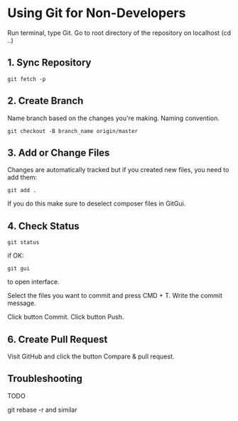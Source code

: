 # Using Git for Non-Developers

Run terminal, type Git. Go to root directory of the repository on localhost (cd ..)

## 1. Sync Repository

```
git fetch -p
```

## 2. Create Branch
Name branch based on the changes you're making. Naming convention.

```
git checkout -B branch_name origin/master
```

## 3. Add or Change Files
Changes are automatically tracked but if you created new files, you need to add them:

```
git add .
```

If you do this make sure to deselect composer files in GitGui.

## 4. Check Status

```
git status
```

if OK:

```
git gui 
```

to open interface.

Select the files you want to commit and press CMD + T. Write the commit message.

Click button Commit. Click button Push. 

## 6. Create Pull Request

Visit GitHub and click the button Compare & pull request.

## Troubleshooting

TODO

git rebase -r and similar 
